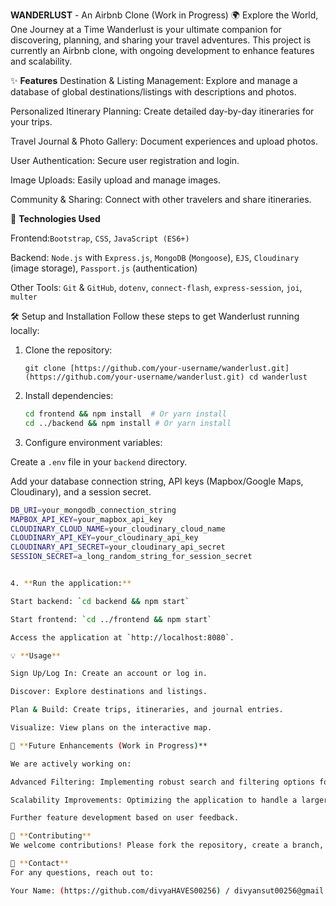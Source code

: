 **WANDERLUST** - An Airbnb Clone (Work in Progress)
🌍 Explore the World, One Journey at a Time
Wanderlust is your ultimate companion for discovering, planning, and sharing your travel adventures. This project is currently an Airbnb clone, with ongoing development to enhance features and scalability.

✨ **Features**
Destination & Listing Management: Explore and manage a database of global destinations/listings with descriptions and photos.

Personalized Itinerary Planning: Create detailed day-by-day itineraries for your trips.

Travel Journal & Photo Gallery: Document experiences and upload photos.

User Authentication: Secure user registration and login.

Image Uploads: Easily upload and manage images.

Community & Sharing: Connect with other travelers and share itineraries.

🚀 **Technologies Used**

Frontend:`Bootstrap`, `CSS`, `JavaScript (ES6+)`

Backend: `Node.js` with `Express.js`, `MongoDB` (`Mongoose`), `EJS`, `Cloudinary` (image storage), `Passport.js` (authentication)

Other Tools: `Git` & `GitHub`, `dotenv`, `connect-flash`, `express-session`, `joi`, `multer`

🛠️ Setup and Installation
Follow these steps to get Wanderlust running locally:

1. Clone the repository:

   `git clone [https://github.com/your-username/wanderlust.git](https://github.com/your-username/wanderlust.git)
cd wanderlust`
2. Install dependencies:

   ```bash
   cd frontend && npm install  # Or yarn install
   cd ../backend && npm install # Or yarn install
   
3. Configure environment variables:

Create a `.env` file in your `backend` directory.

Add your database connection string, API keys (Mapbox/Google Maps, Cloudinary), and a session secret.

   ```bash
   DB_URI=your_mongodb_connection_string
   MAPBOX_API_KEY=your_mapbox_api_key
   CLOUDINARY_CLOUD_NAME=your_cloudinary_cloud_name
   CLOUDINARY_API_KEY=your_cloudinary_api_key
   CLOUDINARY_API_SECRET=your_cloudinary_api_secret
   SESSION_SECRET=a_long_random_string_for_session_secret


4. **Run the application:**

Start backend: `cd backend && npm start`

Start frontend: `cd ../frontend && npm start`

Access the application at `http://localhost:8080`.

💡 **Usage**

Sign Up/Log In: Create an account or log in.

Discover: Explore destinations and listings.

Plan & Build: Create trips, itineraries, and journal entries.

Visualize: View plans on the interactive map.

🔄 **Future Enhancements (Work in Progress)**

We are actively working on:

Advanced Filtering: Implementing robust search and filtering options for destinations/listings.

Scalability Improvements: Optimizing the application to handle a larger number of users and data.

Further feature development based on user feedback.

🤝 **Contributing**
We welcome contributions! Please fork the repository, create a branch, make your changes, and open a Pull Request.

📧 **Contact**
For any questions, reach out to:

Your Name: (https://github.com/divyaHAVES00256) / divyansut00256@gmail.com
